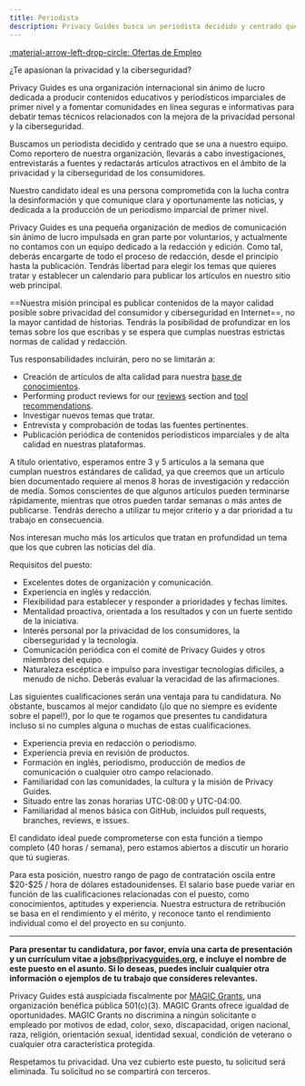 ```yaml
---
title: Periodista
description: Privacy Guides busca un periodista decidido y centrado que investigue y escriba regularmente artículos sobre privacidad y ciberseguridad.
---
```


[:material-arrow-left-drop-circle: Ofertas de Empleo](../jobs.md)

¿Te apasionan la privacidad y la ciberseguridad?

Privacy Guides es una organización internacional sin ánimo de lucro dedicada a producir contenidos educativos y periodísticos imparciales de primer nivel y a fomentar comunidades en línea seguras e informativas para debatir temas técnicos relacionados con la mejora de la privacidad personal y la ciberseguridad.

Buscamos un periodista decidido y centrado que se una a nuestro equipo. Como reportero de nuestra organización, llevarás a cabo investigaciones, entrevistarás a fuentes y redactarás artículos atractivos en el ámbito de la privacidad y la ciberseguridad de los consumidores.

Nuestro candidato ideal es una persona comprometida con la lucha contra la desinformación y que comunique clara y oportunamente las noticias, y dedicada a la producción de un periodismo imparcial de primer nivel.

Privacy Guides es una pequeña organización de medios de comunicación sin ánimo de lucro impulsada en gran parte por voluntarios, y actualmente no contamos con un equipo dedicado a la redacción y edición. Como tal, deberás encargarte de todo el proceso de redacción, desde el principio hasta la publicación. Tendrás libertad para elegir los temas que quieres tratar y establecer un calendario para publicar los artículos en nuestro sitio web principal.

\==Nuestra misión principal es publicar contenidos de la mayor calidad posible sobre privacidad del consumidor y ciberseguridad en Internet==, no la mayor cantidad de historias. Tendrás la posibilidad de profundizar en los temas sobre los que escribas y se espera que cumplas nuestras estrictas normas de calidad y redacción.

Tus responsabilidades incluirán, pero no se limitarán a:

- Creación de artículos de alta calidad para nuestra [base de conocimientos](../../basics/why-privacy-matters.md).
- Performing product reviews for our [reviews](https://www.privacyguides.org/articles/category/reviews) section and [tool recommendations](../../tools.md).
- Investigar nuevos temas que tratar.
- Entrevista y comprobación de todas las fuentes pertinentes.
- Publicación periódica de contenidos periodísticos imparciales y de alta calidad en nuestras plataformas.

A título orientativo, esperamos entre 3 y 5 artículos a la semana que cumplan nuestros estándares de calidad, ya que creemos que un artículo bien documentado requiere al menos 8 horas de investigación y redacción de media. Somos conscientes de que algunos artículos pueden terminarse rápidamente, mientras que otros pueden tardar semanas o más antes de publicarse. Tendrás derecho a utilizar tu mejor criterio y a dar prioridad a tu trabajo en consecuencia.

Nos interesan mucho más los artículos que tratan en profundidad un tema que los que cubren las noticias del día.

Requisitos del puesto:

- Excelentes dotes de organización y comunicación.
- Experiencia en inglés y redacción.
- Flexibilidad para establecer y responder a prioridades y fechas límites.
- Mentalidad proactiva, orientada a los resultados y con un fuerte sentido de la iniciativa.
- Interés personal por la privacidad de los consumidores, la ciberseguridad y la tecnología.
- Comunicación periódica con el comité de Privacy Guides y otros miembros del equipo.
- Naturaleza escéptica e impulso para investigar tecnologías difíciles, a menudo de nicho. Deberás evaluar la veracidad de las afirmaciones.

Las siguientes cualificaciones serán una ventaja para tu candidatura. No obstante, buscamos al mejor candidato (¡lo que no siempre es evidente sobre el papel!), por lo que te rogamos que presentes tu candidatura incluso si no cumples alguna o muchas de estas cualificaciones.

- Experiencia previa en redacción o periodismo.
- Experiencia previa en revisión de productos.
- Formación en inglés, periodismo, producción de medios de comunicación o cualquier otro campo relacionado.
- Familiaridad con las comunidades, la cultura y la misión de Privacy Guides.
- Situado entre las zonas horarias UTC-08:00 y UTC-04:00.
- Familiaridad al menos básica con GitHub, incluidos pull requests, branches, reviews, e issues.

El candidato ideal puede comprometerse con esta función a tiempo completo (40 horas / semana), pero estamos abiertos a discutir un horario que tú sugieras.

Para esta posición, nuestro rango de pago de contratación oscila entre \$20-$25 / hora de dólares estadounidenses. El salario base puede variar en función de las cualificaciones relacionadas con el puesto, como conocimientos, aptitudes y experiencia. Nuestra estructura de retribución se basa en el rendimiento y el mérito, y reconoce tanto el rendimiento individual como el del proyecto en su conjunto.

---

**Para presentar tu candidatura, por favor, envía una carta de presentación y un currículum vitae a <jobs@privacyguides.org>, e incluye el nombre de este puesto en el asunto. Si lo deseas, puedes incluir cualquier otra información o ejemplos de tu trabajo que consideres relevantes.**

Privacy Guides está auspiciada fiscalmente por [MAGIC Grants](https://magicgrants.org), una organización benéfica pública 501(c)(3). MAGIC Grants ofrece igualdad de oportunidades. MAGIC Grants no discrimina a ningún solicitante o empleado por motivos de edad, color, sexo, discapacidad, origen nacional, raza, religión, orientación sexual, identidad sexual, condición de veterano o cualquier otra característica protegida.

Respetamos tu privacidad. Una vez cubierto este puesto, tu solicitud será eliminada. Tu solicitud no se compartirá con terceros.
